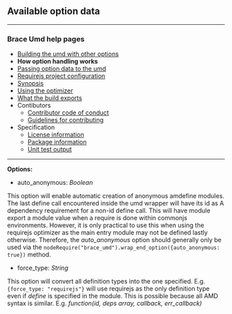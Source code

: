 ## Available option data

---
### Brace Umd help pages
* [Building the umd with other options](https://github.com/restarian/brace_umd/blob/master/docs/building_the_umd_with_other_options.md)
* **How option handling works**
* [Passing option data to the umd](https://github.com/restarian/brace_umd/blob/master/docs/passing_option_data_to_the_umd.md)
* [Requirejs project configuration](https://github.com/restarian/brace_umd/blob/master/docs/requirejs_project_configuration.md)
* [Synopsis](https://github.com/restarian/brace_umd/blob/master/docs/synopsis.md)
* [Using the optimizer](https://github.com/restarian/brace_umd/blob/master/docs/using_the_optimizer.md)
* [What the build exports](https://github.com/restarian/brace_umd/blob/master/docs/what_the_build_exports.md)
* Contibutors
  * [Contributor code of conduct](https://github.com/restarian/brace_umd/blob/master/docs/Contibutors/contributor_code_of_conduct.md)
  * [Guidelines for contributing](https://github.com/restarian/brace_umd/blob/master/docs/Contibutors/guidelines_for_contributing.md)
* Specification
  * [License information](https://github.com/restarian/brace_umd/blob/master/docs/specification/license_information.md)
  * [Package information](https://github.com/restarian/brace_umd/blob/master/docs/specification/package_information.md)
  * [Unit test output](https://github.com/restarian/brace_umd/blob/master/docs/specification/unit_test_output.md)

---

**Options:**

* auto_anonymous: *Boolean*
	
This option will enable automatic creation of anonymous  amdefine modules. The last define call encountered inside the umd wrapper will have its id as A dependency requirement for a non-id define call. This will have module export a module value when a require is done within commonjs environments. However, it is only practical to use this when using the requirejs optimizer as the main entry module may not be defined lastly otherwise. Therefore, the *auto_anonymous* option should generally only be used via the ```nodeRequire("brace_umd").wrap_end_option({auto_anonymous: true})``` method.

* force_type: *String*

This option will convert all definition types into the one specified. E.g. ```{force_type: "requirejs"}``` will use requirejs as the only definition type even if *define* is specified in the module. This is possible because all AMD syntax is similar. E.g. *function(id, deps array, callback, err_callback)*

